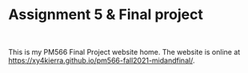 
# Assignment 5 & Final project 
<br>

This is my PM566 Final Project website home. The website is online at https://xy4kierra.github.io/pm566-fall2021-midandfinal/.